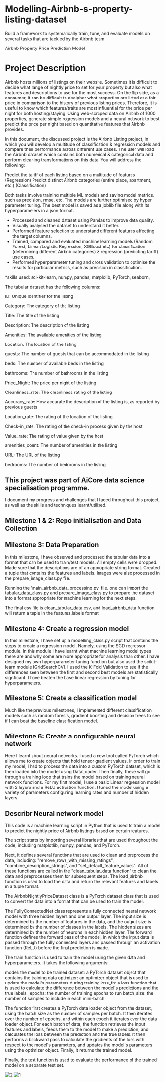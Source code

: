 # Modelling-Airbnb-s-property-listing-dataset
Build a framework to systematically train, tune, and evaluate models on several tasks that are tackled by the Airbnb team

Airbnb Property Price Prediction Model

# Project Description
Airbnb hosts millions of listings on their website. Sometimes it is difficult to decide what range of nightly price to set for your property but also what features and descriptions to use for the most success. On the flip side, as a consumer, it can be difficult to decipher what properties are listed at a fair price in comparison to the history of previous listing prices. Therefore, it is useful to know which features/traits are most influential for the price per night for both hosting/staying.
Using web-scraped data on Airbnb of 1000 properties, generate simple regression models and a neural network to best predict the price per night based on quantitative features that Airbnb provides. 

In this document, the discussed project is the Airbnb Listing project, in which you will develop a multitude of  classification & regression models and compare their performance across different use cases.  The user will load the Airbnb dataset which contains both numerical & categorical data and perform cleaning transformations on this data. You will address the following:

Predict the tariff of each listing based on a multitude of features (Regression) 
Predict distinct Airbnb categories (entire place, apartment, etc.) (Classification)
 
Both tasks involve training multiple ML models and saving model metrics, such as precision, rmse, etc. The models are further optimised by hyper parameter tuning. The best model is saved as a joblib file along with its hyperparameters in a json format. 

- Processed and cleaned dataset using Pandas to improve data quality.
- Visually analysed the dataset to understand it better.
- Performed feature selection to understand different features affecting the target columns.
- Trained, compared and evaluated machine learning models (Random Forest, Linear/Logistic Regression, XGBoost etc) for classification (determining different Airbnb categories) & regression (predicting tariff) use cases.
- Performed hyperparameter tuning and cross validation to optimise the results for particular metrics, such as precision in classification. 



*skills used: sci-kit-learn, numpy, pandas, matplolib, PyTorch, seaborn,

The tabular dataset has the following columns:

ID: Unique identifier for the listing

Category: The category of the listing

Title: The title of the listing

Description: The description of the listing

Amenities: The available amenities of the listing

Location: The location of the listing

guests: The number of guests that can be accommodated in the listing

beds: The number of available beds in the listing

bathrooms: The number of bathrooms in the listing

Price_Night: The price per night of the listing

Cleanliness_rate: The cleanliness rating of the listing

Accuracy_rate: How accurate the description of the listing is, as reported by previous guests

Location_rate: The rating of the location of the listing

Check-in_rate: The rating of the check-in process given by the host

Value_rate: The rating of value given by the host

amenities_count: The number of amenities in the listing

URL: The URL of the listing

bedrooms: The number of bedrooms in the listing

## This project was part of AiCore data science specialisation programme.
I document my progress and challenges that I faced throughout this project, as well as the skills and techniques learnt/utilised. 

## Milestone 1 & 2: Repo initialisation and Data Collection
## Milestone 3: Data Preparation

In this milestone, I have observed and processed the tabular data into a format that can be used to train/test models.
All empty cells were dropped. Made sure that the descriptions are of an appropriate string format. Created a tuple that contains the features and labels. Images were also processed in the prepare_image_class.py file.

Running the 'main_airbnb_data_processing.py' file, one can import the tabular_data_class.py and prepare_image_class.py to prepare the dataset into a format appropriate for machine learning for the next steps.

The final csv file is clean_tabular_data.csv,  and load_airbnb_data function will return a tuple in the features,labels format. 


## Milestone 4: Create a regression model

In this milestone, I have set up a modelling_class.py script that contains the steps to create a regression model. Namely, using the SGD regressor module. In this module I have learnt what machine learning model types there are and why some are more appropriate for analysis than other. 
I have designed my own hyperparameter tuning function but also used the scikit-learn module (GridSearchCV). I used the K-Fold Validation to see if the differences seen between the first and second best models are statistically signficant. I have beaten the base linear regression by tuning for hyperparameters.

## Milestone 5: Create a classification model

Much like the previous milestones, I implemented different classification models such as random forests, gradient boosting and decision trees to see if I can beat the baseline classification model. 

## Milestone 6: Create a configurable neural network

Here I learnt about neural networks. I used a new tool called PyTorch which allows me to create objects that hold tensor gradient values. In order to train my model, I had to process the data into a custom PyTorch dataset, which is then loaded into the model using DataLoader. Then finally, these will go through a training loop that trains the model based on training neural network functions. For my first model, I use a basic Linear regression model with 2 layers and a ReLU activation function. I tuned the model using a variety of parameters configuring learning rates and number of hidden layers.

## Describr Neural network model
This code is a machine learning script in Python that is used to train a model to predict the nightly price of Airbnb listings based on certain features. 

The script starts by importing several libraries that are used throughout the code, including matplotlib, numpy, pandas, and PyTorch. 

Next, it defines several functions that are used to clean and preprocess the data, including: "remove_rows_with_missing_ratings", "combine_description_strings", and "set_default_feature_values". All of these functions are called in the "clean_tabular_data function" to clean the data and preprocesses them for subsequent steps. The load_airbnb function is used to load the data and return the relevant features and labels in a tuple format. 

 The AirbnbNightlyPriceDataset class is a PyTorch dataset class that is used to convert the data into a format that can be used to train the model.

 The FullyConnectedNet class represents a fully connected neural network model with three hidden layers and one output layer. The input size is determined by the number of features in the data, and the output size is determined by the number of classes in the labels. The hidden sizes are determined by the number of neurons in each hidden layer. The forward function defines the forward pass of the model, in which the input data is passed through the fully connected layers and passed through an activation function (ReLU) before the final prediction is made.

The train function is used to train the model using the given data and hyperparameters. It takes the following arguments:

  model: the model to be trained
  dataset: a PyTorch dataset object that contains the training data
  optimizer: an optimizer object that is used to update the model's parameters during training
  loss_fn: a loss function that is used to calculate the difference between the model's predictions and the true labels
  _epochs: the number of training epochs to run
  batch_size: the number of samples to include in each mini-batch

The function first creates a PyTorch data loader object from the dataset, using the batch size as the number of samples per batch. It then iterates over the number of epochs, and within each epoch it iterates over the data loader object. For each batch of data, the function retrieves the input features and labels, feeds them to the model to make a prediction, and calculates the loss between the prediction and the true labels. It then performs a backward pass to calculate the gradients of the loss with respect to the model's parameters, and updates the model's parameters using the optimizer object. Finally, it returns the trained model.

Finally, the test function is used to evaluate the performance of the trained model on a separate test set.

![2](https://github.com/Warayut-Muknumporn/Modelling-Airbnb-s-property-listing-dataset/assets/116235617/66bc9260-8717-433f-95a5-48a35827b404)
![1](https://github.com/Warayut-Muknumporn/Modelling-Airbnb-s-property-listing-dataset/assets/116235617/d87033a4-b21f-44ca-8999-bca4c80c16ca)
